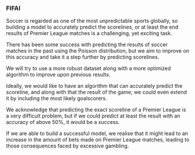 ### FIFAI

Soccer is regarded as one of the most unpredictable sports globally, so building a model to accurately predict the scorelines, or at least the end results of Premier League matches is a challenging, yet exciting task. 

There has been some success with predicting the results of soccer matches in the past using the Poisson distribution, but we aim to improve on this accuracy and take it a step further by predicting scorelines. 

We will try to use a more robust dataset along with a more optimized algorithm to improve upon previous results. 

Ideally, we would like to have an algorithm that can accurately predict the scoreline, and along with that the result of the game; we could even extend it by including the most likely goalscorers. 

We acknowledge that predicting the exact scoreline of a Premier League is a very difficult problem, but if we could predict at least the result with an accuracy of above 50%, it would be a success. 

If we are able to build a successful model, we realise that it might lead to an increase in the amount of bets made on Premier League matches, leading to those consequences faced by excessive gambling. 

